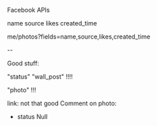 Facebook APIs

name
source
likes
created_time


me/photos?fields=name,source,likes,created_time

--

Good stuff:

"status"  "wall_post" !!!!

"photo" !!!

link: not that good
Comment on photo: 
- status  Null
